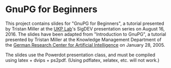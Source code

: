 # GnuPG for Beginners

This project contains slides for "GnuPG for Beginners", a tutorial
presented by Tristan Miller at the
[UKP Lab](http://www.ukp.tu-darmstadt.de/)'s SigDEV presentation
series on August 16, 2016.  The slides have been adapted from
"Introduction to GnuPG", a tutorial presented by Tristan Miller at the
Knowledge Management Department of the
[German Research Center for Artificial Intelligence](http://www.dfki.de/)
on January 28, 2005.

The slides use the Powerdot presentation class, and must be compiled
using latex + dvips + ps2pdf.  (Using pdflatex, xelatex, etc. will not
work.)
